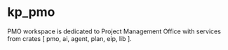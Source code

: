 # kp_pmo

PMO workspace is dedicated to Project Management Office with services from crates [ pmo, ai, agent, plan, eip, lib ].
